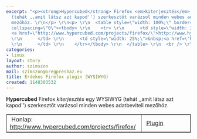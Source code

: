 ```yaml
---
excerpt: "<p><strong>Hypercubed</strong> Firefox <em>kiterjesztés</em> egy WYSIWYG
  (tehát ,,amit látsz azt kapod'') szerkesztőt varázsol minden webes adatbeviteli
  mezőhöz. \r\n</p> \r\n<p> \r\n  <table style=\"width: 100%;\" border=\"1\" cellpadding=\"0\"
  cellspacing=\"0\"><tbody> \r\n    <tr> \r\n      <td style=\"width: 25%;\">&nbsp;Honlap:
  <a href=\"http://www.hypercubed.com/projects/firefox/\">http://www.hypercubed.com/projects/firefox/</a>
  \r\n      </td> \r\n      <td style=\"width: 25%;\">&nbsp;<a href=\"http://www.hypercubed.com/projects/firefox/fx_install.php?url=xinha_here_v0_9-fx.xpi&amp;title=Xinha%20Here%20v0.9&amp;iconurl=xinhahere.png\">Plugin</a>
  \r\n      </td> \r\n    </tr></tbody> \r\n  </table> \r\n  <br /> \r\n</p>"
categories:
- linux
layout: story
author: szimszon
mail: szimszon@oregpreshaz.eu
title: Érdekes Firefox plugin (WYSIWYG)
created: 1148303532
---
```

<p><strong>Hypercubed</strong> Firefox <em>kiterjesztés</em> egy WYSIWYG (tehát ,,amit látsz azt kapod'') szerkesztőt varázsol minden webes adatbeviteli mezőhöz. 
</p> 
<p> 
  <table style="width: 100%;" border="1" cellpadding="0" cellspacing="0"><tbody> 
    <tr> 
      <td style="width: 25%;">&nbsp;Honlap: <a href="http://www.hypercubed.com/projects/firefox/">http://www.hypercubed.com/projects/firefox/</a> 
      </td> 
      <td style="width: 25%;">&nbsp;<a href="http://www.hypercubed.com/projects/firefox/fx_install.php?url=xinha_here_v0_9-fx.xpi&amp;title=Xinha%20Here%20v0.9&amp;iconurl=xinhahere.png">Plugin</a> 
      </td> 
    </tr></tbody> 
  </table> 
  <br /> 
</p>
